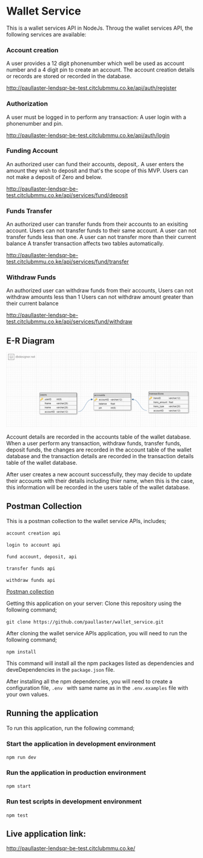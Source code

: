 # Wallet Service
This is a wallet services API in NodeJs.
Throug the wallet services API, the following services are available:

### Account creation
A user provides a 12 digit phonenumber which well be used as account number 
and a 4 digit pin to create an account. The account creation details or records
are stored or recorded in the database.

http://paullaster-lendsqr-be-test.citclubmmu.co.ke/api/auth/register

### Authorization
A user must be logged in to perform any transaction:
A user login with a phonenumber and pin.

http://paullaster-lendsqr-be-test.citclubmmu.co.ke/api/auth/login

### Funding Account
An authorized user can fund their accounts, deposit,.
A user enters the amount they wish to deposit and that's the scope of this MVP.
Users can not make a deposit of Zero and below.

http://paullaster-lendsqr-be-test.citclubmmu.co.ke/api/services/fund/deposit

### Funds Transfer
An authorized user can transfer funds from their accounts to an exisiting account.
Users can not transfer funds to their same account.
A user can not transfer funds less than one.
A user can not transfer more than their current balance
A transfer transaction affects two tables automatically.

http://paullaster-lendsqr-be-test.citclubmmu.co.ke/api/services/fund/transfer

### Withdraw Funds
An authorized user can withdraw funds from their accounts,
Users can not withdraw amounts less than 1
Users can not withdraw amount greater than their current balance

http://paullaster-lendsqr-be-test.citclubmmu.co.ke/api/services/fund/withdraw

## E-R Diagram
<img src="./public/assets/ERD.png">

Account details are recorded in the accounts table of the wallet database.
When a user perform any transaction, withdraw funds, transfer funds, deposit funds,
the changes are recorded in the account table of the wallet database and the transaction
details are recorded in the transaction details table of the wallet database.

After user creates a new account successfully, they may decide to update their accounts 
with their details including  thier name, when this is the case, this information will be 
recorded in the users table of the wallet database.


## Postman Collection
This is a postman collection to the wallet service APIs, includes;

`account creation api`

`login to account api`

`fund account, deposit, api`

`transfer funds api`

`withdraw funds api`


<a href="https://web.postman.co/workspace/My-Workspace~e801e857-de9e-4c42-8191-af1848cd4384/collection/12642333-f04f782e-4996-440c-8a50-bccd48eb4455?action=share&creator=12642333" target=_blank > Postman collection </a>


Getting this application on your server:
Clone this repository using the following command;

```git clone https://github.com/paullaster/wallet_service.git```

After cloning the wallet service APIs application, you will need to run the following command;

``` npm install ```

This command will install all the npm packages listed as dependencies and deveDependencies in the ```package.json``` file.

After installing all the npm dependencies, you will need to create a configuration file,
```.env ``` with same name as in the  ```.env.examples``` file with your own values.

## Running the application
To run this application, run the following command;

### Start the application in development environment
`npm run dev`

### Run the application in production environment
`npm start`

### Run test scripts in development environment
`npm test`

## Live application link:

http://paullaster-lendsqr-be-test.citclubmmu.co.ke/